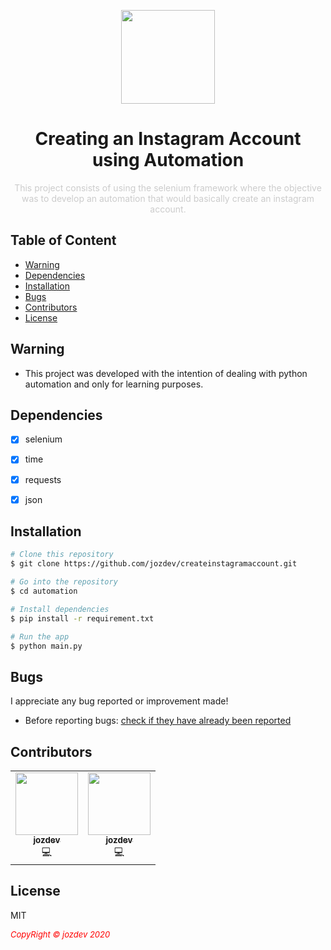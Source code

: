 <p align="center">
  <img src="https://cdn.pixabay.com/photo/2017/10/24/00/39/bot-icon-2883144_960_720.png" width=150px" align="center">
</p>
                                                                        
<h1 align="center">Creating an Instagram Account using Automation</h1>
<p align="center" style="color: #ccc;">
This project consists of using the selenium framework where the objective was to develop an automation that would basically create an instagram account.
</p>


## Table of Content

- [Warning](#warning)
- [Dependencies](#dependencies)
- [Installation](#installation)
- [Bugs](#bugs)
- [Contributors](#contributors)
- [License](#license)



## Warning

- This project was developed with the intention of dealing with python automation and only for learning purposes.


## Dependencies

- [x] selenium
- [x] time
- [x] requests
- [x] json


## Installation

```bash
# Clone this repository
$ git clone https://github.com/jozdev/createinstagramaccount.git

# Go into the repository
$ cd automation

# Install dependencies
$ pip install -r requirement.txt

# Run the app
$ python main.py
```

## Bugs

I appreciate any bug reported or improvement made!

- Before reporting bugs:
[check if they have already been reported](https://github.com/jozdev/Anime-Crawler-API/issues)
                                                                                                                                      
## Contributors

<table align="center">
  <tr>
    <td align="center"><a href="https://github.com/jozdev"><img src="https://avatars0.githubusercontent.com/u/58850639?s=460&u=7b99346947ef28fb23b98604356fd3b3013c418b&v=4" width="100px;" alt=""/><br /><sub><b>jozdev</b></sub></a><br /><a title="Code">💻</a></td>
     <td align="center"><a href="https://github.com/LastMalware"><img src="https://avatars0.githubusercontent.com/u/58850639?s=460&u=7b99346947ef28fb23b98604356fd3b3013c418b&v=4" width="100px;" alt=""/><br /><sub><b>jozdev</b></sub></a><br /><a title="Code">💻</a></td>
  </tr>
</table>

## License

MIT


 <i style='text-align: center; color: red;font-size: 13px;'>CopyRight © jozdev 2020</i> 
